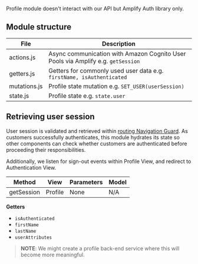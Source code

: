 
Profile module doesn't interact with our API but Amplify Auth library only.

## Module structure

File | Description
------------------------------------------------- | ---------------------------------------------------------------------------------
actions.js | Async communication with Amazon Cognito User Pools via Amplify e.g. `getSession`
getters.js | Getters for commonly used user data e.g. `firstName, isAuthenticated`
mutations.js | Profile state mutation e.g. `SET_USER(userSession)`
state.js | Profile state e.g. `state.user`

## Retrieving user session

User session is validated and retrieved within [routing Navigation Guard](../../README.md#Router). As customers successfully authenticates, this module hydrates its state so other components can check whether customers are authenticated before proceeding their responsibilities. 

Additionally, we listen for sign-out events within Profile View, and redirect to Authentication View.

Method | View | Parameters | Model
------------------------------------------------- | ------------------------------------------------- | --------------------------------------------------------------------------------- | -------------------------------------------------
getSession | Profile | None | N/A

**Getters**

* `isAuthenticated `
* `firstName`
* `lastName`
* `userAttributes`

> **NOTE**: We might create a profile back-end service where this will become more meaningful.
